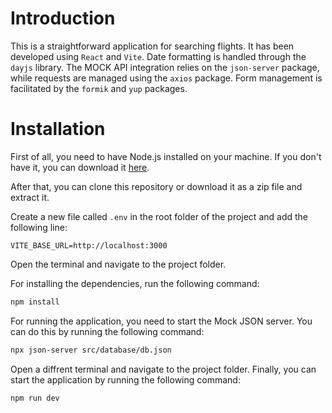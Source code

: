 # Introduction

This is a straightforward application for searching flights. It has been developed using `React` and `Vite`. Date formatting is handled through the `dayjs` library. The MOCK API integration relies on the `json-server` package, while requests are managed using the `axios` package. Form management is facilitated by the `formik` and `yup` packages.

# Installation

First of all, you need to have Node.js installed on your machine. If you don't have it, you can download it [here](https://nodejs.org/en/).

After that, you can clone this repository or download it as a zip file and extract it.

Create a new file called `.env` in the root folder of the project and add the following line:

```env
VITE_BASE_URL=http://localhost:3000
```

Open the terminal and navigate to the project folder.

For installing the dependencies, run the following command:

```bash
npm install
```

For running the application, you need to start the Mock JSON server. You can do this by running the following command:

```bash
npx json-server src/database/db.json
```
Open a diffrent terminal and navigate to the project folder.
Finally, you can start the application by running the following command:

```bash
npm run dev
```

